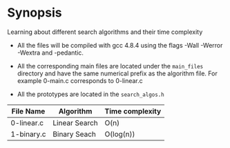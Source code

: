 # Synopsis

Learning about different search algorithms and their time complexity

+ All the files will be compiled with gcc 4.8.4 using the flags -Wall -Werror -Wextra and -pedantic.

+ All the corresponding main files are located under the ```main_files``` directory
and have the same numerical prefix as the algorithm file. For example 0-main.c corresponds to 0-linear.c

+ All the prototypes are located in the ```search_algos.h```

|File Name         |Algorithm     |Time complexity|
|------------------|--------------|--------------|
|0-linear.c        | Linear Search|          O(n)|
|1-binary.c        |  Binary Seach|     O(log(n))|